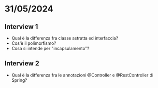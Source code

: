 # 31/05/2024
## Interview 1
- Qual è la differenza fra classe astratta ed interfaccia?
- Cos'è il polimorfismo?
- Cosa si intende per "incapsulamento"?

## Interview 2
- Qual è la differenza fra le annotazioni @Controller e @RestController di Spring?

